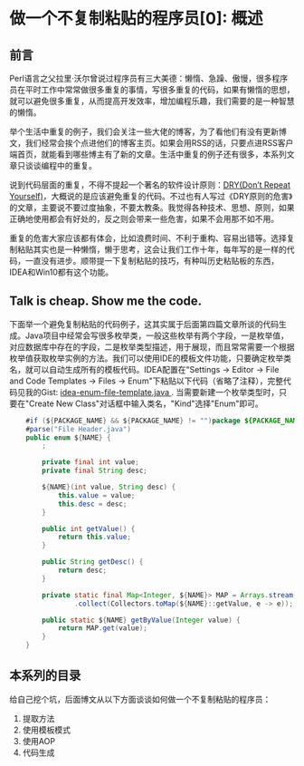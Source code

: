 # 做一个不复制粘贴的程序员[0]: 概述

## 前言
Perl语言之父拉里·沃尔曾说过程序员有三大美德：懒惰、急躁、傲慢，很多程序员在平时工作中常常做很多重复的事情，写很多重复的代码，如果有懒惰的思想，就可以避免很多重复，从而提高开发效率，增加编程乐趣，我们需要的是一种智慧的懒惰。

举个生活中重复的例子，我们会关注一些大佬的博客，为了看他们有没有更新博文，我们经常会挨个点进他们的博客主页。如果会用RSS的话，只要点进RSS客户端首页，就能看到哪些博主有了新的文章。生活中重复的例子还有很多，本系列文章只谈谈编程中的重复。

说到代码层面的重复，不得不提起一个著名的软件设计原则：[DRY(Don’t Repeat Yourself)](https://en.wikipedia.org/wiki/Don%27t_repeat_yourself)，大概说的是应该避免重复的代码。不过也有人写过《DRY原则的危害》的文章，主要说不要过度抽象，不要太教条。我觉得各种技术、思想、原则，如果正确地使用都会有好处的，反之则会带来一些危害，如果不会用那不如不用。

重复的危害大家应该都有体会，比如浪费时间、不利于重构、容易出错等。选择复制粘贴其实也是一种懒惰，懒于思考，这会让我们工作十年，每年写的是一样的代码，一直没有进步。顺带提一下复制粘贴的技巧，有种叫历史粘贴板的东西，IDEA和Win10都有这个功能。

## Talk is cheap. Show me the code. 

下面举一个避免复制粘贴的代码例子，这其实属于后面第四篇文章所谈的代码生成。Java项目中经常会写很多枚举类，一般这些枚举有两个字段，一是枚举值，对应数据库中存在的字段，二是枚举类型描述，用于展现，而且常常需要一个根据枚举值获取枚举实例的方法。我们可以使用IDE的模板文件功能，只要确定枚举类名，就可以自动生成所有的模板代码。IDEA配置在"Settings -> Editor -> File and Code Templates -> Files -> Enum"下粘贴以下代码（省略了注释），完整代码见我的Gist: [idea-enum-file-template.java ](https://gist.github.com/codethereforam/b722eccaba1e41acbe48c1d3070525e5). 当需要新建一个枚举类型时，只要在"Create New Class"对话框中输入类名，"Kind"选择"Enum"即可。

```java
    #if (${PACKAGE_NAME} && ${PACKAGE_NAME} != "")package ${PACKAGE_NAME};#end
    #parse("File Header.java")
    public enum ${NAME} {
        ;

        private final int value;
        private final String desc;

        ${NAME}(int value, String desc) {
            this.value = value;
            this.desc = desc;
        }

        public int getValue() {
            return this.value;
        }

        public String getDesc() {
            return desc;
        }

        private static final Map<Integer, ${NAME}> MAP = Arrays.stream(${NAME}.values())
                .collect(Collectors.toMap(${NAME}::getValue, e -> e));

        public static ${NAME} getByValue(Integer value) {
            return MAP.get(value);
        }
    }
```

## 本系列的目录
给自己挖个坑，后面博文从以下方面谈谈如何做一个不复制粘贴的程序员：
1. 提取方法
2. 使用模板模式
3. 使用AOP
4. 代码生成